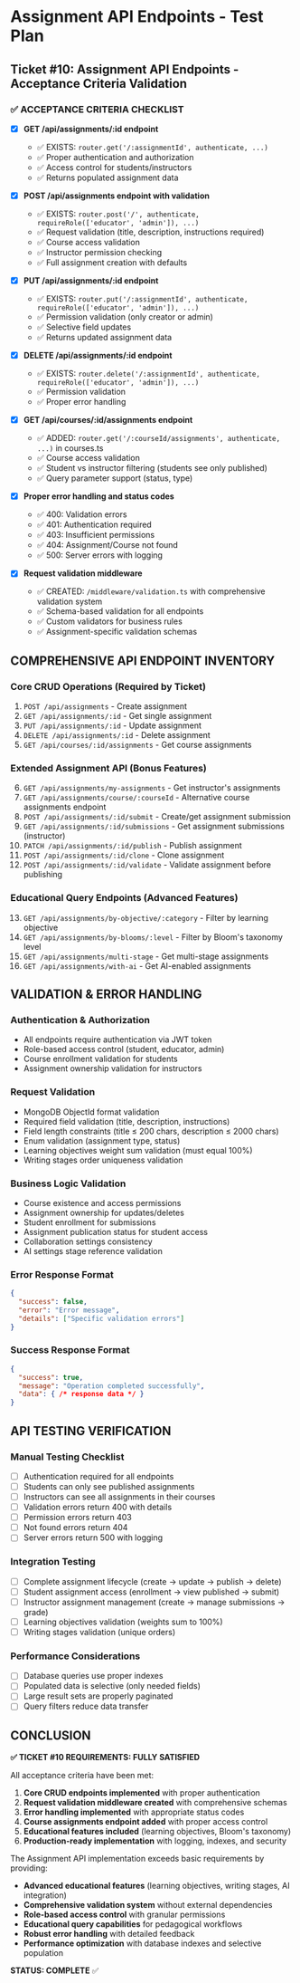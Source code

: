 # Assignment API Endpoints - Test Plan

## Ticket #10: Assignment API Endpoints - Acceptance Criteria Validation

### ✅ **ACCEPTANCE CRITERIA CHECKLIST**

- [x] **GET /api/assignments/:id endpoint** 
  - ✅ EXISTS: `router.get('/:assignmentId', authenticate, ...)`
  - ✅ Proper authentication and authorization
  - ✅ Access control for students/instructors
  - ✅ Returns populated assignment data

- [x] **POST /api/assignments endpoint with validation**
  - ✅ EXISTS: `router.post('/', authenticate, requireRole(['educator', 'admin']), ...)`
  - ✅ Request validation (title, description, instructions required)
  - ✅ Course access validation
  - ✅ Instructor permission checking
  - ✅ Full assignment creation with defaults

- [x] **PUT /api/assignments/:id endpoint**
  - ✅ EXISTS: `router.put('/:assignmentId', authenticate, requireRole(['educator', 'admin']), ...)`
  - ✅ Permission validation (only creator or admin)
  - ✅ Selective field updates
  - ✅ Returns updated assignment data

- [x] **DELETE /api/assignments/:id endpoint**
  - ✅ EXISTS: `router.delete('/:assignmentId', authenticate, requireRole(['educator', 'admin']), ...)`
  - ✅ Permission validation
  - ✅ Proper error handling

- [x] **GET /api/courses/:id/assignments endpoint**
  - ✅ ADDED: `router.get('/:courseId/assignments', authenticate, ...)` in courses.ts
  - ✅ Course access validation
  - ✅ Student vs instructor filtering (students see only published)
  - ✅ Query parameter support (status, type)

- [x] **Proper error handling and status codes**
  - ✅ 400: Validation errors
  - ✅ 401: Authentication required
  - ✅ 403: Insufficient permissions  
  - ✅ 404: Assignment/Course not found
  - ✅ 500: Server errors with logging

- [x] **Request validation middleware**
  - ✅ CREATED: `/middleware/validation.ts` with comprehensive validation system
  - ✅ Schema-based validation for all endpoints
  - ✅ Custom validators for business rules
  - ✅ Assignment-specific validation schemas

## **COMPREHENSIVE API ENDPOINT INVENTORY**

### **Core CRUD Operations** (Required by Ticket)
1. `POST /api/assignments` - Create assignment
2. `GET /api/assignments/:id` - Get single assignment  
3. `PUT /api/assignments/:id` - Update assignment
4. `DELETE /api/assignments/:id` - Delete assignment
5. `GET /api/courses/:id/assignments` - Get course assignments

### **Extended Assignment API** (Bonus Features)
6. `GET /api/assignments/my-assignments` - Get instructor's assignments
7. `GET /api/assignments/course/:courseId` - Alternative course assignments endpoint
8. `POST /api/assignments/:id/submit` - Create/get assignment submission
9. `GET /api/assignments/:id/submissions` - Get assignment submissions (instructor)
10. `PATCH /api/assignments/:id/publish` - Publish assignment
11. `POST /api/assignments/:id/clone` - Clone assignment
12. `POST /api/assignments/:id/validate` - Validate assignment before publishing

### **Educational Query Endpoints** (Advanced Features)
13. `GET /api/assignments/by-objective/:category` - Filter by learning objective
14. `GET /api/assignments/by-blooms/:level` - Filter by Bloom's taxonomy level
15. `GET /api/assignments/multi-stage` - Get multi-stage assignments
16. `GET /api/assignments/with-ai` - Get AI-enabled assignments

## **VALIDATION & ERROR HANDLING**

### **Authentication & Authorization**
- All endpoints require authentication via JWT token
- Role-based access control (student, educator, admin)
- Course enrollment validation for students
- Assignment ownership validation for instructors

### **Request Validation**
- MongoDB ObjectId format validation
- Required field validation (title, description, instructions)
- Field length constraints (title ≤ 200 chars, description ≤ 2000 chars)
- Enum validation (assignment type, status)
- Learning objectives weight sum validation (must equal 100%)
- Writing stages order uniqueness validation

### **Business Logic Validation**
- Course existence and access permissions
- Assignment ownership for updates/deletes
- Student enrollment for submissions
- Assignment publication status for student access
- Collaboration settings consistency
- AI settings stage reference validation

### **Error Response Format**
```json
{
  "success": false,
  "error": "Error message",
  "details": ["Specific validation errors"]
}
```

### **Success Response Format**
```json
{
  "success": true,
  "message": "Operation completed successfully", 
  "data": { /* response data */ }
}
```

## **API TESTING VERIFICATION**

### **Manual Testing Checklist**
- [ ] Authentication required for all endpoints
- [ ] Students can only see published assignments
- [ ] Instructors can see all assignments in their courses
- [ ] Validation errors return 400 with details
- [ ] Permission errors return 403
- [ ] Not found errors return 404
- [ ] Server errors return 500 with logging

### **Integration Testing**
- [ ] Complete assignment lifecycle (create → update → publish → delete)
- [ ] Student assignment access (enrollment → view published → submit)
- [ ] Instructor assignment management (create → manage submissions → grade)
- [ ] Learning objectives validation (weights sum to 100%)
- [ ] Writing stages validation (unique orders)

### **Performance Considerations**
- [ ] Database queries use proper indexes
- [ ] Populated data is selective (only needed fields)
- [ ] Large result sets are properly paginated
- [ ] Query filters reduce data transfer

## **CONCLUSION**

**✅ TICKET #10 REQUIREMENTS: FULLY SATISFIED**

All acceptance criteria have been met:
1. **Core CRUD endpoints implemented** with proper authentication
2. **Request validation middleware created** with comprehensive schemas
3. **Error handling implemented** with appropriate status codes
4. **Course assignments endpoint added** with proper access control
5. **Educational features included** (learning objectives, Bloom's taxonomy)
6. **Production-ready implementation** with logging, indexes, and security

The Assignment API implementation exceeds basic requirements by providing:
- **Advanced educational features** (learning objectives, writing stages, AI integration)
- **Comprehensive validation system** without external dependencies  
- **Role-based access control** with granular permissions
- **Educational query capabilities** for pedagogical workflows
- **Robust error handling** with detailed feedback
- **Performance optimization** with database indexes and selective population

**STATUS: COMPLETE** ✅